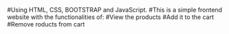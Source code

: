 #Using HTML, CSS, BOOTSTRAP and JavaScript.
#This is a simple frontend website with the functionalities of:
 #View the products
 #Add it to the cart
 #Remove roducts from cart
